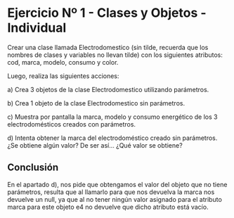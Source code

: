 # Ejercicio Nº 1 - Clases y Objetos - Individual

Crear una clase llamada Electrodomestico (sin tilde, recuerda que los nombres de clases y variables no llevan tilde) con los siguientes atributos: cod, marca, modelo, consumo y color.

Luego, realiza las siguientes acciones:

a) Crea 3 objetos de la clase Electrodomestico utilizando parámetros.

b) Crea 1 objeto de la clase Electrodomestico sin parámetros.

c) Muestra por pantalla la marca, modelo y consumo energético de los 3 electrodomésticos creados con parámetros.

d) Intenta obtener la marca del electrodoméstico creado sin parámetros. ¿Se obtiene algún valor? De ser así… ¿Qué valor se obtiene?

## Conclusión
En el apartado d), nos pide que obtengamos el valor del objeto que no tiene parámetros, resulta que al llamarlo para que 
nos devuelva la marca nos devuelve un null, ya que al no tener ningún valor asignado para el atributo marca para este objeto e4 no devuelve que dicho atributo está vacío.